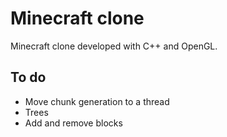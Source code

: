 # Minecraft clone
Minecraft clone developed with C++ and OpenGL.

## To do
- Move chunk generation to a thread
- Trees
- Add and remove blocks